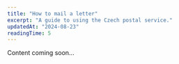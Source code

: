 ```yaml
---
title: "How to mail a letter"
excerpt: "A guide to using the Czech postal service."
updatedAt: "2024-08-23"
readingTime: 5
---
```


Content coming soon...
